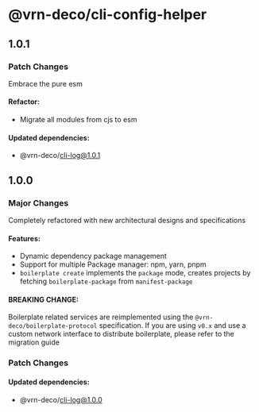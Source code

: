 # @vrn-deco/cli-config-helper

## 1.0.1

### Patch Changes

Embrace the pure esm

#### Refactor:

- Migrate all modules from cjs to esm

#### Updated dependencies:

- @vrn-deco/cli-log@1.0.1

## 1.0.0

### Major Changes

Completely refactored with new architectural designs and specifications

#### Features:

- Dynamic dependency package management
- Support for multiple Package manager: npm, yarn, pnpm
- `boilerplate create` implements the `package` mode, creates projects by fetching `boilerplate-package` from `manifest-package`

#### BREAKING CHANGE:

Boilerplate related services are reimplemented using the `@vrn-deco/boilerplate-protocol` specification. If you are using `v0.x` and use a custom network interface to distribute boilerplate, please refer to the migration guide

### Patch Changes

#### Updated dependencies:

- @vrn-deco/cli-log@1.0.0
